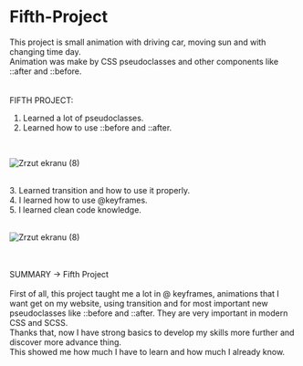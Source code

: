 # Fifth-Project
This project is small animation with driving car, moving sun and with changing time day. <br>
Animation was make by CSS pseudoclasses and other components like ::after and ::before. <br>
<br><br>
FIFTH PROJECT:<br>
1. Learned a lot of pseudoclasses. <br>
2. Learned how to use ::before and ::after.<br>
<br>

![Zrzut ekranu (8)](https://user-images.githubusercontent.com/99299154/196011008-9e98a180-e6fc-4e3a-9547-168a690954ef.png)

<br>
3. Learned transition and how to use it properly.<br>
4. I learned how to use @keyframes.<br>
5. I learned clean code knowledge.<br>

<br>

![Zrzut ekranu (8)](https://user-images.githubusercontent.com/99299154/196011026-d7f201c1-88fb-4957-8c99-de8fd1b75b53.png)

<br>
<br>
SUMMARY -> Fifth Project <br>
<br>
First of all, this project taught me a lot in @ keyframes, animations that I want get on my website, using transition and for most important new <br>
pseudoclasses like ::before and ::after. They are very important in modern CSS and SCSS. <br>
Thanks that, now I have strong basics to develop my skills more further and discover more advance thing. <br>
This showed me how much I have to learn and how much I already know. <br>
<br>

